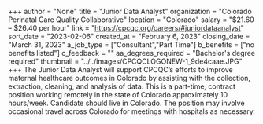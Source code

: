 +++
author = "None"
title = "Junior Data Analyst"
organization = "Colorado Perinatal Care Quality Collaborative"
location = "Colorado"
salary = "$21.60 – $26.40 per hour"
link = "https://cpcqc.org/careers/#juniordataanalyst"
sort_date = "2023-02-06"
created_at = "February 6, 2023"
closing_date = "March 31, 2023"
a_job_type = ["Consultant","Part Time"]
b_benefits = ["no benefits listed"]
c_feedback = ""
aa_degrees_required = "Bachelor's degree required"
thumbnail = "../../images/CPCQCLOGONEW-1_9de4caae.JPG"
+++
The Junior Data Analyst will support CPCQC’s efforts to improve maternal healthcare outcomes in Colorado by assisting with the collection, extraction, cleaning, and analysis of data. This is a part-time, contract position working remotely in the state of Colorado approximately 10 hours/week. Candidate should live in Colorado. The position may involve occasional travel across Colorado for meetings with hospitals as necessary. 